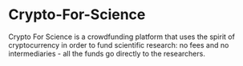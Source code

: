 # Crypto-For-Science
Crypto For Science is a crowdfunding platform that uses the spirit of cryptocurrency in order to fund scientific research: no fees and no intermediaries - all the funds go directly to the researchers.
